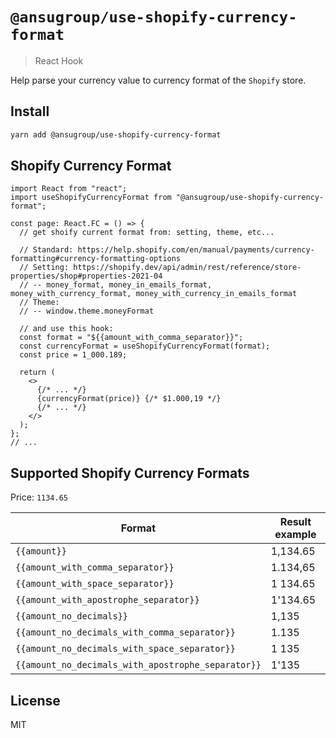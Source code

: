 # `@ansugroup/use-shopify-currency-format`

> React Hook

Help parse your currency value to currency format of the `Shopify` store.

## Install

```bash
yarn add @ansugroup/use-shopify-currency-format
```

## Shopify Currency Format

```tsx
import React from "react";
import useShopifyCurrencyFormat from "@ansugroup/use-shopify-currency-format";

const page: React.FC = () => {
  // get shoify current format from: setting, theme, etc...

  // Standard: https://help.shopify.com/en/manual/payments/currency-formatting#currency-formatting-options
  // Setting: https://shopify.dev/api/admin/rest/reference/store-properties/shop#properties-2021-04
  // -- money_format, money_in_emails_format, money_with_currency_format, money_with_currency_in_emails_format
  // Theme:
  // -- window.theme.moneyFormat

  // and use this hook:
  const format = "${{amount_with_comma_separator}}";
  const currencyFormat = useShopifyCurrencyFormat(format);
  const price = 1_000.189;

  return (
    <>
      {/* ... */}
      {currencyFormat(price)} {/* $1.000,19 */}
      {/* ... */}
    </>
  );
};
// ...
```

## Supported Shopify Currency Formats

Price: `1134.65`

| Format                                             | Result example |
| -------------------------------------------------- | -------------- |
| `{{amount}}`                                       | 1,134.65       |
| `{{amount_with_comma_separator}}`                  | 1.134,65       |
| `{{amount_with_space_separator}}`                  | 1 134.65       |
| `{{amount_with_apostrophe_separator}}`             | 1'134.65       |
| `{{amount_no_decimals}}`                           | 1,135          |
| `{{amount_no_decimals_with_comma_separator}}`      | 1.135          |
| `{{amount_no_decimals_with_space_separator}}`      | 1 135          |
| `{{amount_no_decimals_with_apostrophe_separator}}` | 1'135          |

## License

MIT
